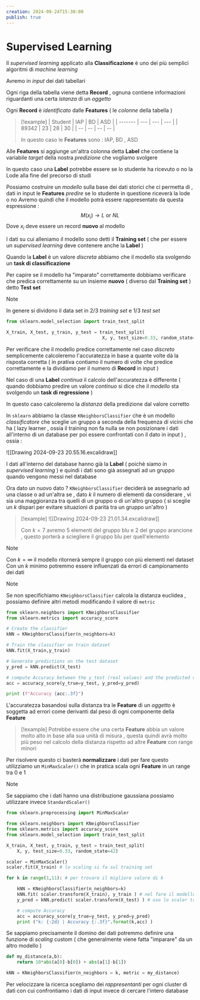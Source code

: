 ```yaml
---
creation: 2024-09-24T15:30:00
publish: true
---
```

# Supervised Learning 

Il *supervised learning* applicato alla **Classificazione** è uno dei più semplici algoritmi di *machine learning* 

Avremo in *input* dei dati tabellari 

Ogni riga della tabella viene detta **Record** , ognuna contiene informazioni riguardanti una certa *istanza* di un *oggetto* 

Ogni **Record** è *identificato* dalle **Features** ( le *colonne* della tabella ) 

>[!example]
>| Student | IAP | BD  | ASD |
| ------- | --- | --- | --- |
| 89342   | 23  | 28  | 30  |
| --      | --  | --  | --  |
>
>In questo caso le **Features** sono : IAP, BD , ASD 

Alle **Features** si aggiunge un'altra colonna detta **Label** che contiene la variabile *target* della nostra *predizione* che vogliamo svolgere 

In questo caso una **Label** potrebbe essere se lo studente ha ricevuto o no la Lode alla fine del precorso di studi 

Possiamo costruire un *modello* sulla base dei dati storici che ci permetta di , dati in input le **Features** *predire* se lo studente in questione riceverà la lode o no
Avremo quindi che il modello potrà essere rappresentato da questa espressione : 
$$M(x_i) \rightarrow L\ \text{or}\ NL$$
Dove $x_i$ deve essere un record **nuovo** al modello

I dati su cui alleniamo il modello sono detti il **Training set** ( che per essere un *supervised learning* deve contenere anche la **Label** )

Quando la **Label** è un valore *discreta* abbiamo che il modello sta svolgendo un **task di classificazione** 

Per capire se il modello ha "imparato" correttamente dobbiamo verificare che predica correttamente su un insieme **nuovo** ( diverso dal **Training set** ) detto **Test set**

>[!note]
>In genere si dividono il data set in 2/3 *training set* e 1/3 *test set*

```python
from sklearn.model_selection import train_test_split

X_train, X_test, y_train, y_test = train_test_split(
									X, y, test_size=0.33, random_state=42)
```

Per verificare che il modello predice correttamente nel caso *discreto* semplicemente calcoleremo l'accuratezza in base a quante volte dà la risposta corretta ( in prativa contiamo il numero di volte che predice correttamente e la dividiamo per il numero di **Record** in input )

Nel caso di una **Label** *continua* il calcolo dell'accuratezza è differente ( quando dobbiamo predire un valore *continuo* si dice che il *modello* sta svolgendo un **task di regressione** )

In questo caso calcoleremo la *distanza* della predizione dal valore corretto 

In `sklearn` abbiamo la classe `KNeighborsClassifier` che è un modello *classificatore* che sceglie un gruppo a seconda della frequenza di vicini che ha ( lazy learner , ossia il training non fa nulla se non posizionare i dati all'interno di un database per poi essere confrontati con il dato in input ) , ossia : 

![[Drawing 2024-09-23 20.55.16.excalidraw]]

I dati all'interno del database hanno già la **Label** ( poichè siamo in *supervised learning* ) e quindi i dati sono già assegnati ad un gruppo quando vengono messi nel database

Ora dato un nuovo dato $?$ `KNeighborsClassifier` deciderà se assegnarlo ad una classe o ad un'altra se , dato $k$ il numero di elementi da considerare , vi sia una maggioranza tra quelli di un gruppo o di un'altro gruppo ( si sceglie un $k$ dispari per evitare situazioni di parità tra un gruppo un'altro ) 

>[!example]
![[Drawing 2024-09-23 21.01.34.excalidraw]]
>
>Con $k = 7$ avremo 5 elementi del gruppo blu e 2 del gruppo arancione , questo porterà a sciegliere il gruppo blu per quell'elemento

>[!note]
>Con $k=\infty$ il modello ritornerà sempre il gruppo con più elementi nel dataset
>Con un $k$ minimo potremmo essere influenzati da errori di campionamento dei dati
>

>[!note]
>Se non specifichiamo `KNeighborsClassifier` calcola la distanza euclidea , possiamo definire altri metodi modificando il valore di `metric`

```python
from sklearn.neighbors import KNeighborsClassifier
from sklearn.metrics import accuracy_score

# Create the classifier
kNN = KNeighborsClassifier(n_neighbors=k)

# Train the classifier on train dataset
kNN.fit(X_train,y_train)

# Generate predictions on the test dataset
y_pred = kNN.predict(X_test)

# compute Accuracy between the y_test (real values) and the predicted values y_pred
acc = accuracy_score(y_true=y_test, y_pred=y_pred)

print (f"Accuracy {acc:.3f}")
```

L'accuratezza basandosi sulla distanza tra le **Feature** di un *oggetto* è soggetta ad errori come derivanti dal peso di ogni componente della **Feature**

>[!example]
>Potrebbe essere che una certa **Feature** abbia un valore molto alto in base alla sua unità di misura , questa quindi avrà molto più peso nel calcolo della distanza rispetto ad altre **Feature** con range minori 

Per risolvere questo ci basterà **normalizzare** i dati per fare questo utilizziamo un `MinMaxScaler()` che in pratica scala ogni **Feature** in un range tra 0 e 1

>[!note]
>Se sappiamo che i dati hanno una distribuzione gaussiana possiamo utilizzare invece `StandardScaler()`

```python
from sklearn.preprocessing import MinMaxScaler

from sklearn.neighbors import KNeighborsClassifier
from sklearn.metrics import accuracy_score
from sklearn.model_selection import train_test_split

X_train, X_test, y_train, y_test = train_test_split(
    X, y, test_size=0.33, random_state=42)

scaler = MinMaxScaler()
scaler.fit(X_train) # lo scaling si fa sul training set 

for k in range(1,11): # per trovare il migliore valore di k

    kNN = KNeighborsClassifier(n_neighbors=k)
    kNN.fit( scaler.transform(X_train), y_train ) # nel fare il modello si applica lo scaling trovato .trasform sul training dataset
    y_pred = kNN.predict( scaler.transform(X_test) ) # uso lo scaler trovato su X_train per fare la trasformazione del dataset di test

    # compute Accuracy
    acc = accuracy_score(y_true=y_test, y_pred=y_pred)
    print ("k: {:2d} | Accuracy {:.3f}".format(k,acc) )
```

Se sappiamo precisamente il domino dei dati potremmo definire una funzione di *scaling* custom ( che generalmente viene fatta "imparare" da un altro modello )

```python
def my_distance(a,b):
    return 10*abs(a[0]-b[0]) + abs(a[1]-b[1])

kNN = KNeighborsClassifier(n_neighbors = k, metric = my_distance)
```

Per velocizzare la ricerca scegliamo dei *rappresentanti* per ogni cluster di dati con cui confrontiamo i dati di input invece di cercare l'intero database